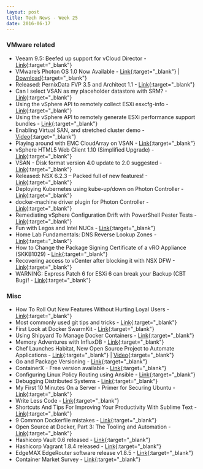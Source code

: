 ```yaml
---
layout: post
title: Tech News - Week 25
date: 2016-06-17
---
```


### VMware related

* Veeam 9.5: Beefed up support for vCloud Director -
  [Link](http://anthonyspiteri.net/veeam-9-5-beefed-support-vcloud-director/){:target="_blank"}
* VMware’s Photon OS 1.0 Now Available -
  [Link](http://blogs.vmware.com/cloudnative/vmwares-photon-os-1-0-now-available/){:target="_blank"} |
  [Download](https://bintray.com/vmware/photon/){:target="_blank"}
* Released: PernixData FVP 3.5 and Architect 1.1 -
  [Link](http://anthonyspiteri.net/released-pernixdata-fvp-3-5-architect-1-1/){:target="_blank"}
* Can I select VSAN as my placeholder datastore with SRM? -
  [Link](http://www.yellow-bricks.com/2016/06/13/can-i-select-vsan-as-my-placeholder-datastore/){:target="_blank"}
* Using the vSphere API to remotely collect ESXi esxcfg-info -
  [Link](http://www.virtuallyghetto.com/2016/06/using-the-vsphere-api-to-remotely-collect-esxi-esxcfg-info.html){:target="_blank"}
* Using the vSphere API to remotely generate ESXi performance support bundles -
  [Link](http://www.virtuallyghetto.com/2016/06/using-the-vsphere-api-to-remotely-generate-esxi-performance-support-bundles.html){:target="_blank"}
* Enabling Virtual SAN, and stretched cluster demo -
  [Video](https://youtu.be/4Tm3LLSQp6Y){:target="_blank"}
* Playing around with EMC CloudArray on VSAN -
  [Link](http://www.yellow-bricks.com/2016/06/14/playing-around-emc-cloudarray-vsan/){:target="_blank"}
* vSphere HTML5 Web Client 1.10 (Simplified Upgrade) -
  [Link](https://labs.vmware.com/flings/vsphere-html5-web-client#changelog){:target="_blank"}
* VSAN - Disk format version 4.0 update to 2.0 suggested -
  [Link](http://www.yellow-bricks.com/2016/06/15/disk-format-version-4-0-update-2-0-suggested/){:target="_blank"}
* Released: NSX 6.2.3 – Packed full of new features! -
  [Link](http://vcloud.sx/released-nsx-v-6-2-3-packed-full-new-features/){:target="_blank"}
* Deploying Kubernetes using kube-up/down on Photon Controller -
  [Link](http://cormachogan.com/2016/06/14/deploying-kubernetes-using-kube-updown-photon-controller/){:target="_blank"}
* docker-machine driver plugin for Photon Controller -
  [Link](http://cormachogan.com/2016/06/17/docker-machine-photon-controller/){:target="_blank"}
* Remediating vSphere Configuration Drift with PowerShell Pester Tests -
  [Link](http://wahlnetwork.com/2016/06/16/remediating-vsphere-configuration-drift-powershell-pester-tests/){:target="_blank"}
* Fun with Legos and Intel NUCs -
  [Link](https://roguevcdx.com/2016/06/10/fun-with-legos-and-intel-nucs/){:target="_blank"}
* Home Lab Fundamentals: DNS Reverse Lookup Zones -
  [Link](http://frankdenneman.nl/2016/06/13/home-lab-fundamentals-dns-reverse-lookup-zones/){:target="_blank"}
* How to Change the Package Signing Certificate of a vRO Appliance (SKKB1029) -
  [Link](http://kaloferov.com/blog/how-to-change-the-package-signing-certificate-of-a-vro-appliance-skkb1029/){:target="_blank"}
* Recovering access to vCenter after blocking it with NSX DFW -
  [Link](https://avillargarea.wordpress.com/2016/06/17/recovering-access-to-vcenter-after-blocking-it-with-nsx-dfw/){:target="_blank"}
* WARNING: Express Patch 6 for ESXi 6 can break your Backup (CBT Bug)! -
  [Link](http://www.running-system.com/take-care-express-patch-6-esxi-6-can-break-backup-cbt-bug/){:target="_blank"}

### Misc

* How To Roll Out New Features Without Hurting Loyal Users -
  [Link](https://www.smashingmagazine.com/2016/06/rolling-features-without-hurting-loyal-users/){:target="_blank"}
* Most commonly used git tips and tricks -
  [Link](https://github.com/git-tips/tips#git-tips){:target="_blank"}
* First Look at Docker SwarmKit -
  [Link](https://blog.replicated.com/2016/06/08/first-look-at-swarmkit/){:target="_blank"}
* Using Shipyard To Manage Docker Containers -
  [Link](http://jerrygamblin.com/2016/06/10/using-shipyard-to-manage-docker-containers/){:target="_blank"}
* Memory Adventures with InfluxDB -
  [Link](https://cobe.io/blog/posts/memory-adventures-with-influxdb/){:target="_blank"}
* Chef Launches Habitat, New Open Source Project to Automate Applications -
  [Link](https://www.habitat.sh/){:target="_blank"} |
  [Video](https://www.habitat.sh/about/announcement/){:target="_blank"}
* Go and Package Versioning -
  [Link](http://zduck.com/2014/go-and-package-versioning/){:target="_blank"}
* ContainerX - Free version available -
  [Link](http://containerx.io/our-product/){:target="_blank"}
* Configuring Linux Policy Routing using Ansible -
  [Link](http://blog.scottlowe.org/2016/06/16/configuring-linux-policy-routing-ansible/){:target="_blank"}
* Debugging Distributed Systems -
  [Link](http://queue.acm.org/detail.cfm?id=2940294){:target="_blank"}
* My First 10 Minutes On a Server - Primer for Securing Ubuntu -
  [Link](http://www.codelitt.com/blog/my-first-10-minutes-on-a-server-primer-for-securing-ubuntu/){:target="_blank"}
* Write Less Code -
  [Link](http://codeahoy.com/2016/06/03/write-less-code/){:target="_blank"}
* Shortcuts And Tips For Improving Your Productivity With Sublime Text -
  [Link](https://www.smashingmagazine.com/2016/06/shortcuts-and-tips-for-improving-your-productivity-with-sublime-text/){:target="_blank"}
* 9 Common Dockerfile mistakes -
  [Link](http://blog.runnable.com/post/145895165446/9-common-dockerfile-mistakes){:target="_blank"}
* Open Source at Docker, Part 3: The Tooling and Automation -
  [Link](https://blog.docker.com/2016/06/open-source-docker-tooling-automation/){:target="_blank"}
* Hashicorp Vault 0.6 released -
  [Link](https://www.hashicorp.com/blog/vault-0.6.html){:target="_blank"}
* Hashicorp Vagrant 1.8.4 released -
  [Link](https://www.vagrantup.com/downloads.html){:target="_blank"}
* EdgeMAX EdgeRouter software release v1.8.5 -
  [Link](http://community.ubnt.com/t5/EdgeMAX-Updates-Blog/EdgeMAX-EdgeRouter-software-release-v1-8-5/ba-p/1591710){:target="_blank"}
* Container Market Survey -
  [Link](https://clusterhq.com/assets/pdfs/state-of-container-usage-june-2016.pdf){:target="_blank"}
